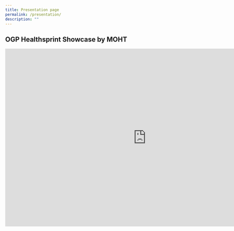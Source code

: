 ```yaml
---
title: Presentation page
permalink: /presentation/
description: ""
---
```

## OGP Healthsprint Showcase by MOHT

<iframe allowfullscreen="true" height="569" width="900" frameborder="0" src="https://docs.google.com/presentation/d/e/2PACX-1vR0KxCgTZALuTem1AGFwBtLJ3T18lv_wY32ZlY7jru-MsBZjsLfe1PXQDs-3cKfx2xF877F59FuJB6W/embed?start=true&amp;loop=true&amp;delayms=60000"></iframe>